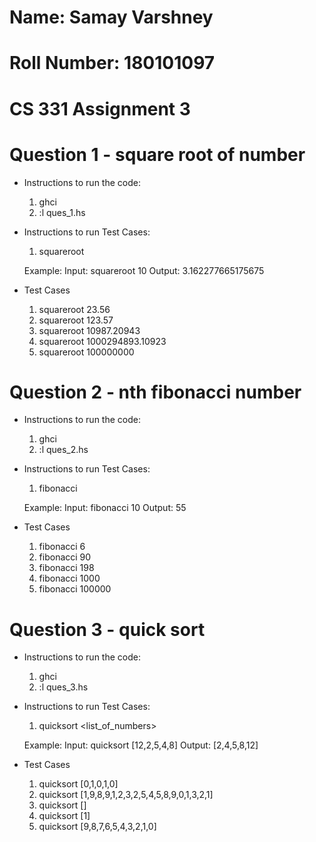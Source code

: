 # Name: Samay Varshney
# Roll Number: 180101097
# CS 331 Assignment 3

# Question 1 - square root of number

- Instructions to run the code:
	1) ghci
	2) :l ques_1.hs

- Instructions to run Test Cases:
	1) squareroot <number> 
	
	Example: Input:  squareroot 10
			 Output: 3.162277665175675

- Test Cases
	1) squareroot 23.56
	2) squareroot 123.57
	3) squareroot 10987.20943
	4) squareroot 1000294893.10923
	5) squareroot 100000000


# Question 2 - nth fibonacci number

- Instructions to run the code:
	1) ghci
	2) :l ques_2.hs

- Instructions to run Test Cases:
	1) fibonacci <number> 
	
	Example: Input:  fibonacci 10
			 Output: 55

- Test Cases
	1) fibonacci 6
	2) fibonacci 90
	3) fibonacci 198
	4) fibonacci 1000
	5) fibonacci 100000


# Question 3 - quick sort

- Instructions to run the code:
	1) ghci
	2) :l ques_3.hs

- Instructions to run Test Cases:
	1) quicksort <list_of_numbers> 
	
	Example: Input:  quicksort [12,2,5,4,8]
			 Output: [2,4,5,8,12]

- Test Cases
	1) quicksort [0,1,0,1,0]
	2) quicksort [1,9,8,9,1,2,3,2,5,4,5,8,9,0,1,3,2,1]
	3) quicksort []
	4) quicksort [1]
	5) quicksort [9,8,7,6,5,4,3,2,1,0]
